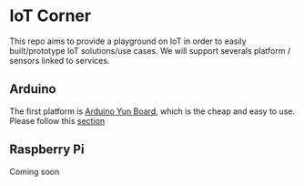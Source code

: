 # IoT Corner
This repo aims to provide a playground on IoT in order to easily built/prototype IoT solutions/use cases.
We will support severals platform / sensors linked to services.

## Arduino
The first platform is [Arduino Yun Board](https://www.arduino.cc/en/Main/ArduinoBoardYun), which is the cheap and easy to use.
Please follow this [section](./arduino/README.md)

## Raspberry Pi
Coming soon